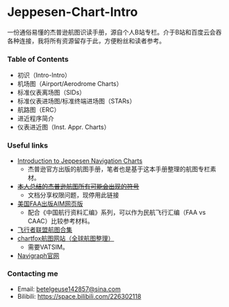 # Jeppesen-Chart-Intro
一份通俗易懂的杰普逊航图识读手册，源自个人B站专栏。介于B站和百度云会吞各种连接，我将所有资源留存于此，方便粉丝和读者参考。

### Table of Contents
- 初识（Intro-Intro）
- 机场图（Airport/Aerodrome Charts）
- 标准仪表离场图（SIDs）
- 标准仪表进场图/标准终端进场图（STARs）
- 航路图（ERC）
- 进近程序简介
- 仪表进近图（Inst. Appr. Charts）


### Useful links
- [Introduction to Jeppesen Navigation Charts](https://shop.jeppesen.com/images/Introduction_to_Jeppesen_Charts_CAO_Feb_2024.pdf)
    - 杰普逊官方出版的航图手册，笔者也是基于这本手册整理的航图专栏素材。
- [~~本人总结的杰普逊航图所有可能会出现的符号~~](https://shimo.im/sheets/m8AZM2xXb1Sar6kb/MODOC)
    - 文档分享权限问题，现停用此链接
- [美国FAA出版AIM网页版](https://www.faa.gov/air_traffic/publications/atpubs/aim_html/)
    - 配合《中国航行资料汇编》系列，可以作为民航飞行汇编（FAA vs CAAC）比较参考材料。
- [飞行者联盟航图合集](https://aip.chinaflier.com/#/)
- [chartfox航图网站（全球航图整理）](https://chartfox.org/)
    - 需要VATSIM。
- [Navigraph官网](https://navigraph.com/)

### Contacting me
- Email: <betelgeuse142857@sina.com>
- Bilibili: <https://space.bilibili.com/226302118>
